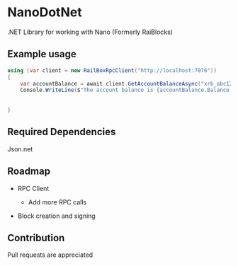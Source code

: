 # NanoDotNet
.NET Library for working with Nano (Formerly RaiBlocks)

Example usage
----
```c#
using (var client = new RailBoxRpcClient("http://localhost:7076"))
{
    var accountBalance = await client.GetAccountBalanceAsync("xrb_abc123abc123abc123...");  
    Console.WriteLine($"The account balance is {accountBalance.Balance.ToString(RaiAmountBase.Mxrb)} Mxrb");
    
    
}
```


Required Dependencies
----
Json.net


Roadmap
----
* RPC Client
  * Add more RPC calls
  
* Block creation and signing

Contribution
----
Pull requests are appreciated
